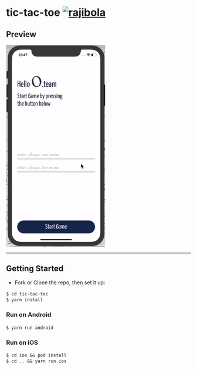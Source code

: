 # tic-tac-toe [![rajibola](https://circleci.com/gh/rajibola/tic-tac-toe.svg?style=shield)](https://app.circleci.com/pipelines/github/rajibola/tic-tac-toe)

## Preview

<span>
<img src="./docs/assets/preview.gif" alt="preview"  width="270" />
</span>

<hr />

## Getting Started

- Fork or Clone the repo, then set it up:

```
$ cd tic-tac-toc
$ yarn install
```

### Run on Android

```
$ yarn run android
```

### Run on iOS

```
$ cd ios && pod install
$ cd .. && yarn run ios
```
